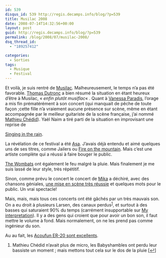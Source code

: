 ```yaml
---
id: 539
disqus_id: 539 http://regis.decamps.info/blog/?p=539
title: Musilac 2008
date: 2008-07-14T14:32:56+00:00
layout: post
guid: http://regis.decamps.info/blog/?p=539
permalink: /blog/2008/07/musilac-2008/
dsq_thread_id:
  - "189257412"

categories:
  - Sorties
tags:
  - Musique
  - Festival
---
```

Et voilà, je suis rentré de [Musilac](http://http://www.lastfm.fr/event/527871). Malheureusement, le temps n’a pas été favorable. [Thomas Dutronc](http://www.lastfm.fr/music/Thomas+Dutronc) a bien résumé la situation en étant heureux d’être à Musilac, « _enfin plutôt musiflac_« . Quant à [Vanessa Paradis](http://www.lastfm.fr/music/Vanessa+Paradis), l’orage a mis fin prématérément à son concert (qui manquait de pêche de toute façon ;cette fille n’a vraiement aucune présence sur scène, même en étant accompagnée par le meilleur guitariste de la scène française, j’ai nommé [Mathieu Chédid](http://www.lastfm.fr/music/Mathieu+Ch%C3%A9did)). Yaël Naim a tiré parti de la situation en <!--more--> improvisant une reprise de 

[Singing in the rain](http://www.youtube.com/watch?v=bkEvy-9yVyQ).

La révélation de ce festival a été [Așa](http://www.lastfm.fr/music/A%C8%99a). J’avais déjà entendu et aimé quelques uns de ses titres, comme Jailers ou [Fire on the mountain](http://www.lastfm.fr/music/A%C8%99a/+videos/+1-pTsPpaQu6Cg). Mais c’est une artiste complète qui a réussi à faire bouger le public.

[The Wombats](http://http://www.lastfm.fr/music/The+Wombats) ont également le feu malgré la pluie. Mais finalement je me suis lassé de leur style, très répétitif.

Sinon, comme prévu le concert le concert de [Mika](http://www.lastfm.fr/music/Mika) a déchiré, avec des chansons géniales, [une mise en scène très réussie](http://drucat.over-blog.fr/article-21206671.html) et quelques mots pour le public. Un vrai spectacle!

Mais, mais, mais tous ces concerts ont été gâchés par un très mauvais son. On a eu droit à plusieurs Larsen, des canaux perdus<sup><a href="#footnote_0_539" id="identifier_0_539" class="footnote-link footnote-identifier-link" title="Mathieu Ch&eacute;did n’avait plus de micro, les Babyshambles ont perdu leur bassiste un moment ; mais mettons tout cela sur le dos de la pluie">1</a></sup>, et surtout à des basses qui saturaient 90% du temps (carrément insupportable sur [My interpretation](http://www.lastfm.fr/music/Mika/_/My+Interpretation)). Il y a des gens qui croient que pour avoir un bon son, il faut mettre le volume à fond. Mais normalement, on ne les prend pas comme ingénieur du son.

Au au fait, les [Acoufun ER-20 sont excellents](http://regis.decamps.info/blog/2008/07/bouchons-auditifs-hi-fi/).

<ol class="footnotes">
  <li id="footnote_0_539" class="footnote">
    Mathieu Chédid n’avait plus de micro, les Babyshambles ont perdu leur bassiste un moment ; mais mettons tout cela sur le dos de la pluie [<a href="#identifier_0_539" class="footnote-link footnote-back-link">&#8617;</a>]
  </li>
</ol>

